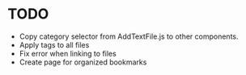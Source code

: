 # TODO

- Copy category selector from AddTextFile.js to other components.
- Apply tags to all files
- Fix error when linking to files
- Create page for organized bookmarks